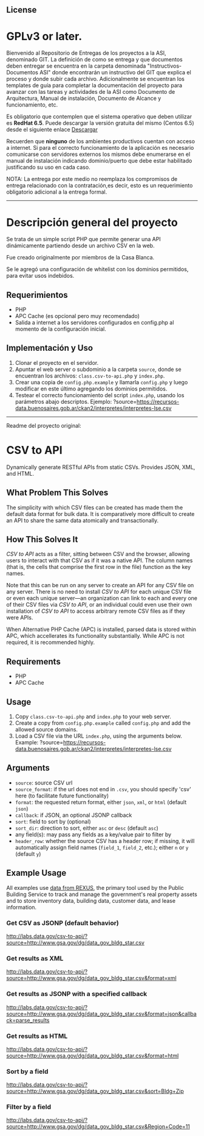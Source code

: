 License
-------
GPLv3 or later.
=======
Bienvenido al Repositorio de Entregas de los proyectos a la ASI, denominado GIT.
La definición de como se entrega y que documentos deben entregar se encuentra en la carpeta denominada "Instructivos-Documentos ASI" donde encontrarán un instructivo del GIT que explica el proceso y donde subir cada archivo. 
Adicionalmente se encuentran los templates de guía para completar la documentación del proyecto para avanzar con las tareas y actividades de la ASI como Documento de Arquitectura, Manual de instalación, Documento de Alcance y funcionamiento, etc.

Es obligatorio que contemplen que  el sistema operativo que deben utilizar es **RedHat 6.5**. Puede descargar la versión gratuita del mismo (Centos 6.5) desde el siguiente enlace [Descargar](https://github.com/2creatives/vagrant-centos/releases/download/v6.5.1/centos65-x86_64-20131205.box)

Recuerden que **ninguno** de los ambientes productivos cuentan con acceso a internet. Si para el correcto funcionamiento de la aplicación es necesario comunicarse con servidores externos los mismos debe enumerarse en el manual de instalación indicando dominio/puerto que debe estar habilitado justificando su uso en cada caso. 

NOTA:  La entrega por este medio no reemplaza los compromisos de entrega relacionado con la contratación,es decir, esto es un requerimiento obligatorio adicional a la entrega formal.

------------------------------------------------------------------

Descripción general del proyecto
===================

Se trata de un simple script PHP que permite generar una API dinámicamente partiendo desde un archivo CSV en la web.

Fue creado originalmente por miembros de la Casa Blanca.

Se le agregó una configuración de whitelist con los dominios permitidos, para evitar usos indebidos.

Requerimientos
------------

* PHP
* APC Cache (es opcional pero muy recomendado)
* Salida a internet a los servidores configurados en config.php al momento de la configuración inicial.

Implementación y Uso
-----

1. Clonar el proyecto en el servidor.
2. Apuntar el web server o subdominio a la carpeta `source`, donde se encuentran los archivos:  `class.csv-to-api.php` y `index.php`.
3. Crear una copia de `config.php.example` y llamarla `config.php` y luego modificar en este último agregando los dominios permitidos.
4. Testear el correcto funcionamiento del script `index.php`, usando los parámetros abajo descriptos. Ejemplo: <URL>?source=https://recursos-data.buenosaires.gob.ar/ckan2/interpretes/interpretes-lse.csv

------------------------------------------------------------------

Readme del proyecto original:


CSV to API
===========


Dynamically generate RESTful APIs from static CSVs. Provides JSON, XML, and HTML.


What Problem This Solves
------------------------

The simplicity with which CSV files can be created has made them the default data format for bulk data. It is comparatively more difficult to create an API to share the same data atomically and transactionally.

How This Solves It
------------------

*CSV to API* acts as a filter, sitting between CSV and the browser, allowing users to interact with that CSV as if it was a native API. The column names (that is, the cells that comprise the first row in the file) function as the key names.

Note that this can be run on any server to create an API for any CSV file on any server. There is no need to install *CSV to API* for each unique CSV file or even each unique server—an organization can link to each and every one of their CSV files via *CSV to API*, or an individual could even use their own installation of *CSV to API* to access arbitrary remote CSV files as if they were APIs.

When Alternative PHP Cache (APC) is installed, parsed data is stored within APC, which accellerates  its functionality substantially. While APC is not required, it is recommended highly.

Requirements
------------

* PHP
* APC Cache

Usage
-----

1. Copy `class.csv-to-api.php` and `index.php` to your web server.
2. Create a copy from `config.php.example` called `config.php` and add the allowed source domains.
3. Load a CSV file via the URL `index.php`, using the arguments below. Example: <URL>?source=https://recursos-data.buenosaires.gob.ar/ckan2/interpretes/interpretes-lse.csv

Arguments
---------

* `source`: source CSV url
* `source_format`: if the url does not end in `.csv`, you should specify 'csv' here (to facilitate future functionality)
* `format`: the requested return format, either `json`, `xml`, or `html` (default `json`)
* `callback`: if JSON, an optional JSONP callback
* `sort`: field to sort by (optional)
* `sort_dir`: direction to sort, either `asc` or `desc` (default `asc`)
* any field(s): may pass any fields as a key/value pair to filter by
* `header_row`: whether the source CSV has a header row; if missing, it will automatically assign field names (`field_1`, `field_2`, etc.); either `n` or `y` (default `y`)

Example Usage
-------------

All examples use [data from REXUS](http://catalog.data.gov/dataset/real-estate-across-the-united-states-rexus-inventory-building), the primary tool used by the Public Building Service to track and manage the government's real property assets and to store inventory data, building data, customer data, and lease information.

### Get CSV as JSONP (default behavior)
http://labs.data.gov/csv-to-api/?source=http://www.gsa.gov/dg/data_gov_bldg_star.csv

### Get results as XML

http://labs.data.gov/csv-to-api/?source=http://www.gsa.gov/dg/data_gov_bldg_star.csv&format=xml

### Get results as JSONP with a specified callback

http://labs.data.gov/csv-to-api/?source=http://www.gsa.gov/dg/data_gov_bldg_star.csv&format=json&callback=parse_results

### Get results as HTML

http://labs.data.gov/csv-to-api/?source=http://www.gsa.gov/dg/data_gov_bldg_star.csv&format=html

### Sort by a field

http://labs.data.gov/csv-to-api/?source=http://www.gsa.gov/dg/data_gov_bldg_star.csv&sort=Bldg+Zip

### Filter by a field

http://labs.data.gov/csv-to-api/?source=http://www.gsa.gov/dg/data_gov_bldg_star.csv&Region+Code=11

